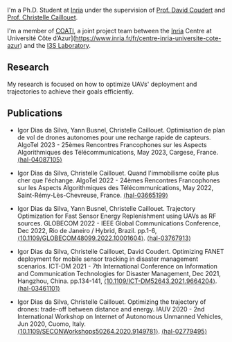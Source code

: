 I'm a Ph.D. Student at [Inria](https://www.inria.fr/fr) under the supervision of [Prof. David Coudert](http://www-sop.inria.fr/members/David.Coudert/index.shtml) and [Prof. Christelle Caillouet](http://www-sop.inria.fr/members/Christelle.Molle-Caillouet/).

I'm a member of [COATI](https://team.inria.fr/coati/), a joint project team between the [Inria](https://www.inria.fr/fr/centre-inria-universite-cote-azur) Centre at Université Côte d’Azur](https://www.inria.fr/fr/centre-inria-universite-cote-azur) and the [I3S Laboratory](https://www.i3s.unice.fr/en).

## Research
My research is focused on how to optimize UAVs' deployment and trajectories to achieve their goals efficiently.

## Publications
* Igor Dias da Silva, Yann Busnel, Christelle Caillouet. Optimisation de plan de vol de drones autonomes pour une recharge rapide de capteurs. AlgoTel 2023 - 25èmes Rencontres Francophones sur les Aspects Algorithmiques des Télécommunications, May 2023, Cargese, France. [⟨hal-04087105⟩](https://hal.science/hal-04087105)

* Igor Dias da Silva, Christelle Caillouet. Quand l'immobilisme coûte plus cher que l'échange. AlgoTel 2022 - 24èmes Rencontres Francophones sur les Aspects Algorithmiques des Télécommunications, May 2022, Saint-Rémy-Lès-Chevreuse, France. [⟨hal-03665199⟩](https://hal.science/hal-03665199)

* Igor Dias da Silva, Yann Busnel, Christelle Caillouet. Trajectory Optimization for Fast Sensor Energy Replenishment using UAVs as RF sources. GLOBECOM 2022 - IEEE Global Communications Conference, Dec 2022, Rio de Janeiro / Hybrid, Brazil. pp.1-6, [⟨10.1109/GLOBECOM48099.2022.10001604⟩](https://ieeexplore.ieee.org/document/10001604). [⟨hal-03767913⟩](https://hal.science/hal-03767913)

* Igor Dias da Silva, Christelle Caillouet, David Coudert. Optimizing FANET deployment for mobile sensor tracking in disaster management scenarios. ICT-DM 2021 - 7th International Conference on Information and Communication Technologies for Disaster Management, Dec 2021, Hangzhou, China. pp.134-141, [⟨10.1109/ICT-DM52643.2021.9664204⟩](https://ieeexplore.ieee.org/document/9664204). [⟨hal-03461101⟩](https://hal.science/hal-03461101)

* Igor Dias da Silva, Christelle Caillouet. Optimizing the trajectory of drones: trade-off between distance and energy. IAUV 2020 - 2nd International Workshop on Internet of Autonomous Unmanned Vehicles, Jun 2020, Cuomo, Italy. [⟨10.1109/SECONWorkshops50264.2020.9149781⟩](https://ieeexplore.ieee.org/document/9149781). [⟨hal-02779495⟩](https://hal.science/hal-02779495)